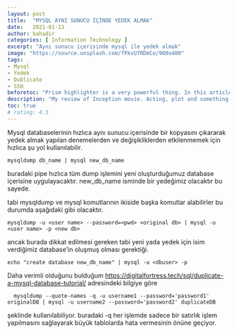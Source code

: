 ```yaml
---
layout: post
title:  "MYSQL AYNI SUNUCU İÇİNDE YEDEK ALMAK"
date:   2021-01-13
author: bahadir
categories: [ Information Technology ]
excerpt: "Aynı sunucu içerisinde mysql ile yedek almak"
image: "https://source.unsplash.com/fPkvU7RDmCo/900x400" 
tags:
- Mysql
- Yedek
- Dublicate
- SSH
beforetoc: "Prism highlighter is a very powerful thing. In this article I'm going to show you what you can actually do with it, some tricks and tips while editing your post. Tocs is also enabled as you can see in summary."
description: "My review of Inception movie. Acting, plot and something else in this short description."
toc: true
# rating: 4.5
---
```


Mysql databaselerinin hızlıca aynı sunucu içerisinde bir kopyasını çıkararak yedek almak yapılan denemelerden ve değişikliklerden etkilenmemek için hızlıca şu yol kullanılabilir.

`mysqldump db_name | mysql new_db_name`

buradaki pipe hızlıca tüm dump işlemini yeni oluşturduğumuz database içerisine uygulayacaktır. new_db_name isminde bir yedeğimiz olacaktır bu sayede.

tabi mysqldump ve mysql komutlarının ikiside başka komutlar alabilirler bu durumda aşağıdaki gibi olacaktır.

`mysqldump -u <user name> --password=<pwd> <original db> | mysql -u <user name> -p <new db>`

ancak burada dikkat edilmesi gereken tabi yeni yada yedek için isim verdiğimiz database'in oluşmuş olması gerektiği.

`echo "create database new_db_name" | mysql -u <dbuser> -p`

Daha verimli olduğunu bulduğum https://digitalfortress.tech/sql/duplicate-a-mysql-database-tutorial/ adresindeki bilgiye göre

 
` 
mysqldump --quote-names -q -u username1 --password='password1' originalDB | mysql -u username2 --password='password2' duplicateDB`

şeklinde kullanılabiliyor. buradaki -q her işlemde sadece bir satırlık işlem yapılmasını sağlayarak büyük tablolarda hata vermesinin önüne geçiyor.
